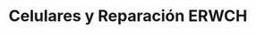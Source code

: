 ---
title: "Celulares y Reparación ERWCH"
url: /san-jose/celulares-y-reparacion-erwch/
shop: teléfono móvil
---